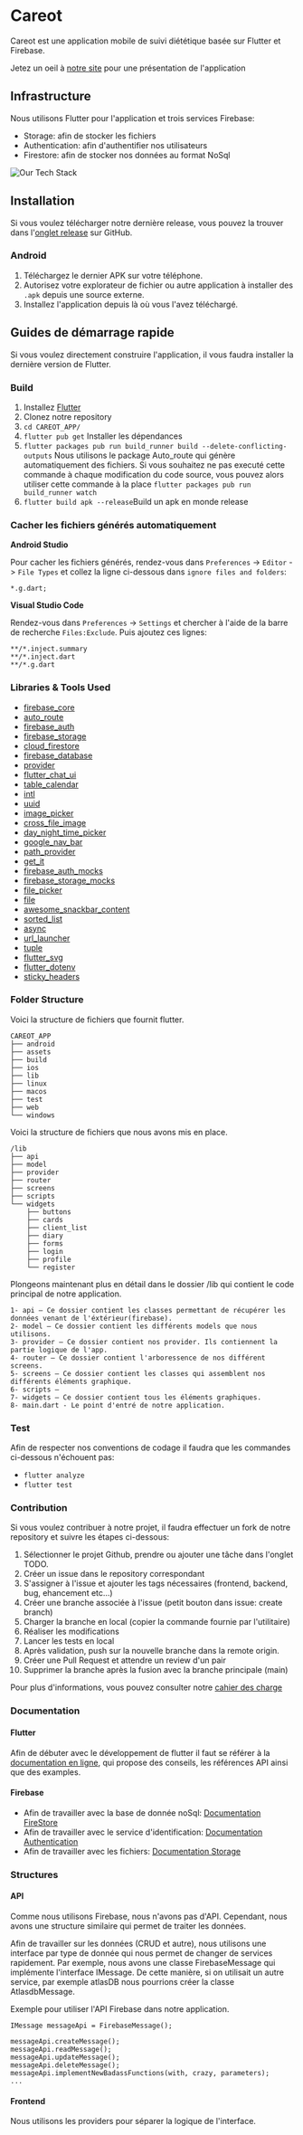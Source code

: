 # Careot

Careot est une application mobile de suivi diététique basée sur Flutter et Firebase.

Jetez un oeil à [notre site](https://les-crepes.github.io/) pour une présentation de l'application

## Infrastructure

Nous utilisons Flutter pour l'application et trois services Firebase:

-   Storage: afin de stocker les fichiers
-   Authentication: afin d'authentifier nos utilisateurs
-   Firestore: afin de stocker nos données au format NoSql

![Our Tech Stack](.github/architecture.drawio.svg)

## Installation

Si vous voulez télécharger notre dernière release, vous pouvez la trouver dans l'[onglet release](https://github.com/les-crepes/CAREOT_APP/releases) sur GitHub.

### Android

1.  Téléchargez le dernier APK sur votre téléphone.
2.  Autorisez votre explorateur de fichier ou autre application à installer des `.apk` depuis une source externe.
3.  Installez l'application depuis là où vous l'avez téléchargé.

## Guides de démarrage rapide

Si vous voulez directement construire l'application, il vous faudra installer la dernière version de Flutter.

### Build

1.  Installez [Flutter](https://docs.flutter.dev/get-started/install)
2.  Clonez notre repository
3.  `cd CAREOT_APP/`
4.  `flutter pub get` Installer les dépendances
5.  `flutter packages pub run build_runner build --delete-conflicting-outputs` Nous utilisons le package Auto_route qui génère automatiquement des fichiers. Si vous souhaitez ne pas executé cette commande à chaque modification du code source, vous pouvez alors utiliser cette commande à la place `flutter packages pub run build_runner watch`
6.  `flutter build apk --release`Build un apk en monde release

### Cacher les fichiers générés automatiquement

**Android Studio**

Pour cacher les fichiers générés, rendez-vous dans `Preferences` -> `Editor` -> `File Types` et collez la ligne ci-dessous dans `ignore files and folders`:

```
*.g.dart;
```

**Visual Studio Code**

Rendez-vous dans `Preferences` -> `Settings` et chercher à l'aide de la barre de recherche `Files:Exclude`. Puis ajoutez ces lignes:

```
**/*.inject.summary
**/*.inject.dart
**/*.g.dart
```

### Libraries & Tools Used

-   [firebase_core](https://pub.dev/packages/firebase_core)
-   [auto_route](https://pub.dev/packages/auto_route)
-   [firebase_auth](https://pub.dev/packages/firebase_auth)
-   [firebase_storage](https://pub.dev/packages/firebase_storage)
-   [cloud_firestore](https://pub.dev/packages/cloud_firestore)
-   [firebase_database](https://pub.dev/packages/firebase_database)
-   [provider](https://pub.dev/packages/provider)
-   [flutter_chat_ui](https://pub.dev/packages/flutter_chat_ui)
-   [table_calendar](https://pub.dev/packages/table_calendar)
-   [intl](https://pub.dev/packages/intl)
-   [uuid](https://pub.dev/packages/uuid)
-   [image_picker](https://pub.dev/packages/image_picker)
-   [cross_file_image](https://pub.dev/packages/cross_file_image)
-   [day_night_time_picker](https://pub.dev/packages/day_night_time_picker)
-   [google_nav_bar](https://pub.dev/packages/google_nav_bar)
-   [path_provider](https://pub.dev/packages/path_provider)
-   [get_it](https://pub.dev/packages/get_it)
-   [firebase_auth_mocks](firebase_auth_mocks)
-   [firebase_storage_mocks](https://pub.dev/packages/firebase_storage_mocks)
-   [file_picker](https://pub.dev/packages/file_picker)
-   [file](https://pub.dev/packages/file)
-   [awesome_snackbar_content](https://pub.dev/packages)
-   [sorted_list](https://pub.dev/packages/sorted_list)
-   [async](https://pub.dev/packages/async)
-   [url_launcher](https://pub.dev/packages/url_launcher)
-   [tuple](https://pub.dev/packages/tuple)
-   [flutter_svg](https://pub.dev/packages/flutter_svg)
-   [flutter_dotenv](https://pub.dev/packages/flutter_dotenv)
-   [sticky_headers](https://pub.dev/packages/sticky_headers)

### Folder Structure

Voici la structure de fichiers que fournit flutter.

```
CAREOT_APP
├── android
├── assets
├── build
├── ios
├── lib
├── linux
├── macos
├── test
├── web
└── windows
```

Voici la structure de fichiers que nous avons mis en place.

```
/lib
├── api
├── model
├── provider
├── router
├── screens
├── scripts
└── widgets
    ├── buttons
    ├── cards
    ├── client_list
    ├── diary
    ├── forms
    ├── login
    ├── profile
    └── register
```

Plongeons maintenant plus en détail dans le dossier /lib qui contient le code principal de notre application.

```
1- api — Ce dossier contient les classes permettant de récupérer les données venant de l'éxtérieur(firebase).
2- model — Ce dossier contient les différents models que nous utilisons.
3- provider — Ce dossier contient nos provider. Ils contiennent la partie logique de l'app.
4- router — Ce dossier contient l'arboressence de nos différent screens.
5- screens — Ce dossier contient les classes qui assemblent nos différents éléments graphique.
6- scripts — 
7- widgets — Ce dossier contient tous les éléments graphiques.
8- main.dart - Le point d'entré de notre application.
```

### Test

Afin de respecter nos conventions de codage il faudra que les commandes ci-dessous n'échouent pas:

-   `flutter analyze`
-   `flutter test`

### Contribution

Si vous voulez contribuer à notre projet, il faudra effectuer un fork de notre repository et suivre les étapes ci-dessous:

1. Sélectionner le projet Github, prendre ou ajouter une tâche dans l'onglet TODO.
2. Créer un issue dans le repository correspondant
3. S'assigner à l'issue et ajouter les tags nécessaires (frontend, backend, bug, ehancement etc...)
4. Créer une branche associée à l'issue (petit bouton dans issue: create branch)
5. Charger la branche en local (copier la commande fournie par l'utilitaire)
6. Réaliser les modifications
7. Lancer les tests en local
8. Après validation, push sur la nouvelle branche dans la remote origin.
9. Créer une Pull Request et attendre un review d'un pair
10. Supprimer la branche après la fusion avec la branche principale (main)

Pour plus d'informations, vous pouvez consulter notre [cahier des charge](https://github.com/les-crepes/.github/blob/main/cahier_charge.md)

### Documentation

#### Flutter

Afin de débuter avec le développement de flutter il faut se référer à la [documentation en ligne](https://docs.flutter.dev/), qui propose des conseils, les références API ainsi que des examples.

#### Firebase

-   Afin de travailler avec la base de donnée noSql: [Documentation FireStore](https://firebase.google.com/docs/firestore/)
-   Afin de travailler avec le service d'identification: [Documentation Authentication](https://firebase.google.com/docs/auth/flutter/start)
-   Afin de travailler avec les fichiers: [Documentation Storage](https://firebase.google.com/docs/storage/flutter/start)

### Structures

#### API

Comme nous utilisons Firebase, nous n'avons pas d'API. Cependant, nous avons une structure similaire qui permet de traiter les données.

Afin de travailler sur les données (CRUD et autre), nous utilisons une interface par type de donnée qui nous permet de changer de services rapidement. Par exemple, nous avons une classe FirebaseMessage qui implémente l'interface IMessage. De cette manière, si on utilisait un autre service, par exemple atlasDB nous pourrions créer la classe AtlasdbMessage.

Exemple pour utiliser l'API Firebase dans notre application.

```
IMessage messageApi = FirebaseMessage();

messageApi.createMessage();
messageApi.readMessage();
messageApi.updateMessage();
messageApi.deleteMessage();
messageApi.implementNewBadassFunctions(with, crazy, parameters);
...

```

#### Frontend

Nous utilisons les providers pour séparer la logique de l'interface.
